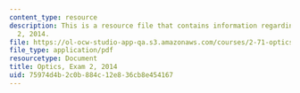 ```yaml
---
content_type: resource
description: This is a resource file that contains information regarding optics exam
  2, 2014.
file: https://ol-ocw-studio-app-qa.s3.amazonaws.com/courses/2-71-optics-spring-2014/75974d4b2c0b884c12e836cb8e454167_MIT2_71S14_s14_quiz2.pdf
file_type: application/pdf
resourcetype: Document
title: Optics, Exam 2, 2014
uid: 75974d4b-2c0b-884c-12e8-36cb8e454167
---
```

